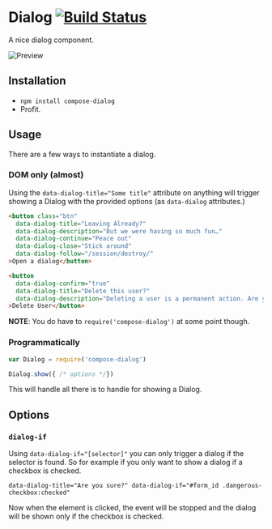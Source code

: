 # Dialog [![Build Status](https://travis-ci.org/compose-ui/dialog.svg?branch=master)](https://travis-ci.org/compose-ui/dialog)

A nice dialog component.

![Preview](../../blob/master/preview.png?raw=true)

## Installation

- `npm install compose-dialog`
- Profit.

## Usage

There are a few ways to instantiate a dialog.

### DOM only (almost)

Using the `data-dialog-title="Some title"` attribute on anything will trigger showing a Dialog with the provided options (as `data-dialog` attributes.)

```html
<button class="btn" 
  data-dialog-title="Leaving Already?"
  data-dialog-description="But we were having so much fun…"
  data-dialog-continue="Peace out"
  data-dialog-close="Stick around"
  data-dialog-follow="/session/destroy/"
>Open a dialog</button>
```

```html
<button
  data-dialog-confirm="true"
  data-dialog-title="Delete this user?"
  data-dialog-description="Deleting a user is a permanent action. Are you sure?"
>Delete User</button>
```

**NOTE**: You do have to `require('compose-dialog')` at some point though.

### Programmatically

```javascript
var Dialog = require('compose-dialog')

Dialog.show({ /* options */})
```

This will handle all there is to handle for showing a Dialog.

## Options

### `dialog-if`

Using `data-dialog-if="[selector]"` you can only trigger a dialog if the selector is found. So for example if you
only want to show a dialog if a checkbox is checked.

```
data-dialog-title="Are you sure?" data-dialog-if="#form_id .dangerous-checkbox:checked"
```

Now when the element is clicked, the event will be stopped and the dialog will be shown only if the checkbox is
checked.
